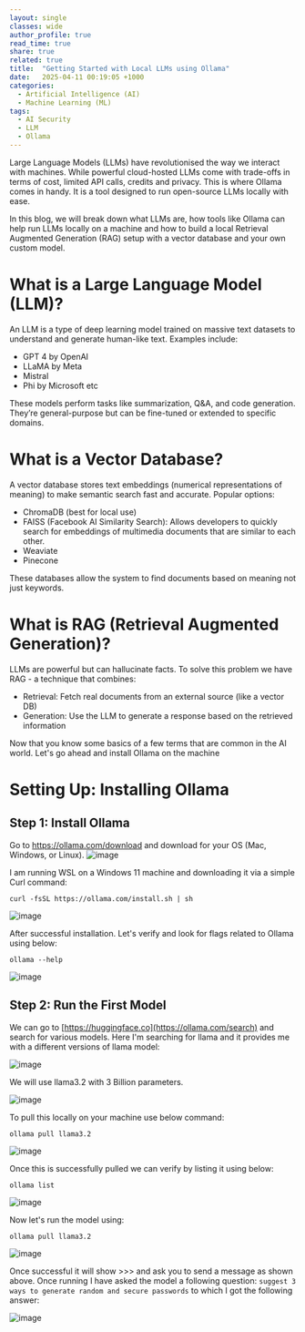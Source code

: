 ```yaml
---
layout: single
classes: wide
author_profile: true
read_time: true
share: true
related: true
title:  "Getting Started with Local LLMs using Ollama"
date:   2025-04-11 00:19:05 +1000
categories:
  - Artificial Intelligence (AI)
  - Machine Learning (ML)
tags:
  - AI Security
  - LLM
  - Ollama
---
```


Large Language Models (LLMs) have revolutionised the way we interact with machines. While powerful cloud-hosted LLMs come with trade-offs in terms of cost, limited API calls, credits and privacy. This is where Ollama comes in handy. It is a tool designed to run open-source LLMs locally with ease.

In this blog, we will break down what LLMs are, how tools like Ollama can help run LLMs locally on a machine and how to build a local Retrieval Augmented Generation (RAG) setup with a vector database and your own custom model.

# What is a Large Language Model (LLM)?

An LLM is a type of deep learning model trained on massive text datasets to understand and generate human-like text. Examples include:
 - GPT 4 by OpenAI
 - LLaMA by Meta
 - Mistral
 - Phi by Microsoft etc

These models perform tasks like summarization, Q&A, and code generation. They’re general-purpose but can be fine-tuned or extended to specific domains.

# What is a Vector Database?
A vector database stores text embeddings (numerical representations of meaning) to make semantic search fast and accurate.
Popular options:
- ChromaDB (best for local use)
- FAISS (Facebook AI Similarity Search): Allows developers to quickly search for embeddings of multimedia documents that are similar to each other.
- Weaviate 
- Pinecone

These databases allow the system to find documents based on meaning not just keywords.

# What is RAG (Retrieval Augmented Generation)?

LLMs are powerful but can hallucinate facts. To solve this problem we have RAG - a technique that combines:
 - Retrieval: Fetch real documents from an external source (like a vector DB)
 - Generation: Use the LLM to generate a response based on the retrieved information

Now that you know some basics of a few terms that are common in the AI world. Let's go ahead and install Ollama on the machine

# Setting Up: Installing Ollama

## Step 1: Install Ollama

Go to https://ollama.com/download and download for your OS (Mac, Windows, or Linux).
![image](https://github.com/user-attachments/assets/316ab9be-8fed-46b2-ab33-822947b5e3de)

I am running WSL on a Windows 11 machine and downloading it via a simple Curl command:

`curl -fsSL https://ollama.com/install.sh | sh`

![image](https://github.com/user-attachments/assets/67e85a92-0b0a-4ca8-86b7-c43cb10a5cad)

After successful installation. Let's verify and look for flags related to Ollama using below:

``` ollama --help ```

![image](https://github.com/user-attachments/assets/238311f1-192b-4659-bfcb-c81870844847)

## Step 2: Run the First Model

We can go to [https://huggingface.co](https://ollama.com/search) and search for various models. Here I'm searching for llama and it provides me with a different versions of llama model:

![image](https://github.com/user-attachments/assets/7c04d20e-d19b-4b76-9132-4ca9cb3475a7)

We will use llama3.2 with 3 Billion parameters.

![image](https://github.com/user-attachments/assets/3d5eaafc-0bc8-46a0-ac23-198c1d86f795)

To pull this locally on your machine use below command:

`ollama pull llama3.2`

![image](https://github.com/user-attachments/assets/e145a742-60c1-4d52-8543-711dabf0bc79)

Once this is successfully pulled we can verify by listing it using below:

`ollama list`

![image](https://github.com/user-attachments/assets/ae45affa-0d39-400c-926e-38c5153267fe)

Now let's run the model using:

`ollama pull llama3.2`

![image](https://github.com/user-attachments/assets/0783f8b5-e7f9-44d7-ab8a-df31710bd6b0)

Once successful it will show >>> and ask you to send a message as shown above. Once running I have asked the model a following question:
 `suggest 3 ways to generate random and secure passwords` to which I got the following answer:
 
![image](https://github.com/user-attachments/assets/34e3cec7-1563-4872-9eb2-c3823a408457)




